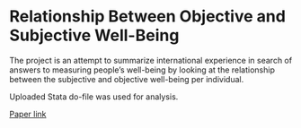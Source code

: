 # Relationship Between Objective and Subjective Well-Being

The project is an attempt to summarize international experience in search of answers to measuring people’s well-being by looking at the relationship between the subjective and objective well-being per individual.

Uploaded Stata do-file was used for analysis.

[Paper link](https://drive.google.com/file/d/1Qxbq0AeZqKQwEEiAq7atDBoq29Kkgz5N/view?usp=sharing)
